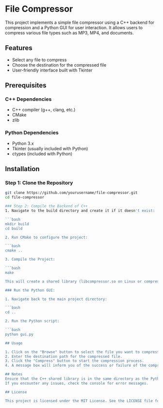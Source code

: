 # File Compressor

This project implements a simple file compressor using a C++ backend for compression and a Python GUI for user interaction. It allows users to compress various file types such as MP3, MP4, and documents.

## Features

- Select any file to compress
- Choose the destination for the compressed file
- User-friendly interface built with Tkinter

## Prerequisites

### C++ Dependencies
- C++ compiler (g++, clang, etc.)
- CMake
- zlib

### Python Dependencies
- Python 3.x
- Tkinter (usually included with Python)
- ctypes (included with Python)

## Installation

### Step 1: Clone the Repository

```bash
git clone https://github.com/yourusername/file-compressor.git
cd file-compressor

### Step 2: Compile the Backend of C++
1. Navigate to the build directory and create it if it doesn't exist:

```bash
mkdir build
cd build

2. Run CMake to configure the project:

```bash
cmake ..

3. Compile the Project:

```bash
make

This will create a shared library (libcompressor.so on Linux or compressor.dll on Windows) in the build directory.

### Run the Python GUI:

1. Navigate back to the main project directory:

```bash
cd ..

2. Run the Python script:

```bash
python gui.py

## Usage

1. Click on the "Browse" button to select the file you want to compress.
2. Enter the destination path for the compressed file.
3. Click the "Compress" button to start the compression process.
4. A message box will inform you of the success or failure of the compression.

## Notes
Ensure that the C++ shared library is in the same directory as the Python script or adjust the library path in the gui.py file accordingly.
If you encounter any issues, check the console for error messages.

## License

This project is licensed under the MIT License. See the LICENSE file for more details.

